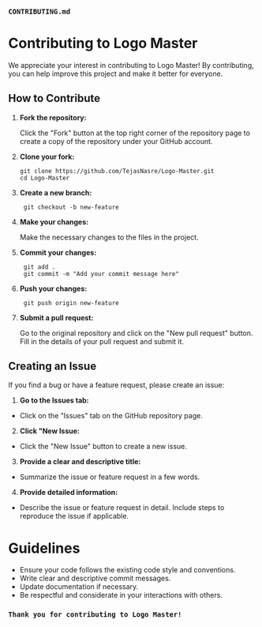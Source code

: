 ### `CONTRIBUTING.md`

# Contributing to Logo Master

We appreciate your interest in contributing to Logo Master! By contributing, you can help improve this project and make it better for everyone.

## How to Contribute

1. **Fork the repository:**

   Click the "Fork" button at the top right corner of the repository page to create a copy of the repository under your GitHub account.

2. **Clone your fork:**

   ```
   git clone https://github.com/TejasNasre/Logo-Master.git
   cd Logo-Master
   ```

3. **Create a new branch:**

   ```
    git checkout -b new-feature
   ```

4. **Make your changes:**

   Make the necessary changes to the files in the project.

5. **Commit your changes:**

   ```
    git add .
    git commit -m "Add your commit message here"
   ```

6. **Push your changes:**

   ```
    git push origin new-feature
   ```

7. **Submit a pull request:**

   Go to the original repository and click on the "New pull request" button. Fill in the details of your pull request and submit it.

## Creating an Issue

If you find a bug or have a feature request, please create an issue:

1. **Go to the Issues tab:**

- Click on the "Issues" tab on the GitHub repository page.

2. **Click "New Issue:**

- Click the "New Issue" button to create a new issue.

3. **Provide a clear and descriptive title:**

- Summarize the issue or feature request in a few words.

4. **Provide detailed information:**

- Describe the issue or feature request in detail. Include steps to reproduce the issue if applicable.

# Guidelines

- Ensure your code follows the existing code style and conventions.
- Write clear and descriptive commit messages.
- Update documentation if necessary.
- Be respectful and considerate in your interactions with others.

### `Thank you for contributing to Logo Master!`
